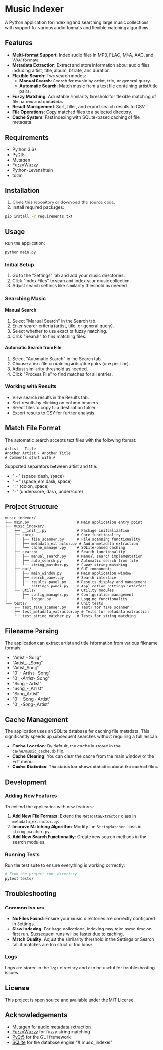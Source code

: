 # Music Indexer

A Python application for indexing and searching large music collections, with support for various audio formats and flexible matching algorithms.

## Features

- **Multi-format Support**: Index audio files in MP3, FLAC, M4A, AAC, and WAV formats.
- **Metadata Extraction**: Extract and store information about audio files including artist, title, album, bitrate, and duration.
- **Flexible Search**: Two search modes:
  - **Manual Search**: Search for music by artist, title, or general query.
  - **Automatic Search**: Match music from a text file containing artist/title pairs.
- **Fuzzy Matching**: Adjustable similarity threshold for flexible matching of file names and metadata.
- **Result Management**: Sort, filter, and export search results to CSV.
- **File Operations**: Copy matched files to a selected directory.
- **Cache System**: Fast indexing with SQLite-based caching of file metadata.

## Requirements

- Python 3.6+
- PyQt5
- Mutagen
- FuzzyWuzzy
- Python-Levenshtein
- tqdm

## Installation

1. Clone this repository or download the source code.
2. Install required packages:

```bash
pip install -r requirements.txt
```

## Usage

Run the application:

```bash
python main.py
```

### Initial Setup

1. Go to the "Settings" tab and add your music directories.
2. Click "Index Files" to scan and index your music collection.
3. Adjust search settings like similarity threshold as needed.

### Searching Music

#### Manual Search

1. Select "Manual Search" in the Search tab.
2. Enter search criteria (artist, title, or general query).
3. Select whether to use exact or fuzzy matching.
4. Click "Search" to find matching files.

#### Automatic Search from File

1. Select "Automatic Search" in the Search tab.
2. Choose a text file containing artist/title pairs (one per line).
3. Adjust similarity threshold as needed.
4. Click "Process File" to find matches for all entries.

### Working with Results

- View search results in the Results tab.
- Sort results by clicking on column headers.
- Select files to copy to a destination folder.
- Export results to CSV for further analysis.

## Match File Format

The automatic search accepts text files with the following format:

```
Artist - Title
Another Artist - Another Title
# Comments start with #
```

Supported separators between artist and title:
- " - " (space, dash, space)
- " – " (space, em dash, space)
- ": " (colon, space)
- "_-_" (underscore, dash, underscore)

## Project Structure

```
music_indexer/
├── main.py                      # Main application entry point
├── music_indexer/
│   ├── __init__.py              # Package initialization
│   ├── core/                    # Core functionality
│   │   ├── file_scanner.py      # File scanning functionality
│   │   ├── metadata_extractor.py # Audio metadata extraction
│   │   └── cache_manager.py     # SQLite-based caching
│   ├── search/                  # Search functionality
│   │   ├── manual_search.py     # Manual search implementation
│   │   ├── auto_search.py       # Automatic search from file
│   │   └── string_matcher.py    # Fuzzy string matching
│   ├── gui/                     # GUI components
│   │   ├── main_window.py       # Main application window
│   │   ├── search_panel.py      # Search interface
│   │   ├── results_panel.py     # Results display and management
│   │   └── settings_panel.py    # Application settings interface
│   └── utils/                   # Utility modules
│       ├── config_manager.py    # Configuration management
│       └── logger.py            # Logging functionality
└── tests/                       # Unit tests
    ├── test_file_scanner.py     # Tests for file scanner
    ├── test_metadata_extractor.py # Tests for metadata extraction
    └── test_string_matcher.py   # Tests for string matching
```

## Filename Parsing

The application can extract artist and title information from various filename formats:

- "Artist - Song"
- "Artist_-_Song"
- "Artist_Song"
- "01 - Artist - Song"
- "01_-_Artist_-_Song"
- "Song - Artist"
- "Song_-_Artist"
- "Song_Artist"
- "01 - Song - Artist"
- "01_-_Song_-_Artist"

## Cache Management

The application uses an SQLite database for caching file metadata. This significantly speeds up subsequent searches without requiring a full rescan.

- **Cache Location**: By default, the cache is stored in the `cache/music_cache.db` file.
- **Cache Clearing**: You can clear the cache from the main window or the Edit menu.
- **Cache Statistics**: The status bar shows statistics about the cached files.

## Development

### Adding New Features

To extend the application with new features:

1. **Add New File Formats**: Extend the `MetadataExtractor` class in `metadata_extractor.py`.
2. **Improve Matching Algorithm**: Modify the `StringMatcher` class in `string_matcher.py`.
3. **Add New Search Functionality**: Create new search methods in the search modules.

### Running Tests

Run the test suite to ensure everything is working correctly:

```bash
# From the project root directory
pytest tests/
```

## Troubleshooting

### Common Issues

- **No Files Found**: Ensure your music directories are correctly configured in Settings.
- **Slow Indexing**: For large collections, indexing may take some time on first run. Subsequent runs will be faster due to caching.
- **Match Quality**: Adjust the similarity threshold in the Settings or Search tab if matches are too strict or too loose.

### Logs

Logs are stored in the `logs` directory and can be useful for troubleshooting issues.

## License

This project is open source and available under the MIT License.

## Acknowledgements

- [Mutagen](https://mutagen.readthedocs.io/) for audio metadata extraction
- [FuzzyWuzzy](https://github.com/seatgeek/fuzzywuzzy) for fuzzy string matching
- [PyQt5](https://www.riverbankcomputing.com/software/pyqt/) for the GUI framework
- [SQLite](https://www.sqlite.org/) for the database engine
"# music_indexer" 
